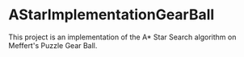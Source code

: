 # AStarImplementationGearBall
This project is an implementation of the A* Star Search algorithm on Meffert's Puzzle Gear Ball.
